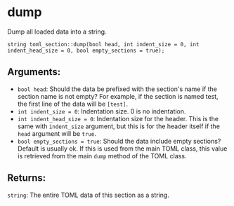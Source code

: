 # dump
Dump all loaded data into a string.

`string toml_section::dump(bool head, int indent_size = 0, int indent_head_size = 0, bool empty_sections = true);`

## Arguments:
- `bool head`: Should the data be prefixed with the section's name if the section name is not empty? For example, if the section is named test, the first line of the data will be `[test]`.
- `int indent_size = 0`: Indentation size. 0 is no indentation.
- `int indent_head_size = 0`: Indentation size for the header. This is the same with `indent_size` argument, but this is for the header itself if the `head` argument will be `true`.
- `bool empty_sections = true`: Should the data include empty sections? Default is usually ok. If this is used from the main TOML class, this value is retrieved from the main `dump` method of the TOML class.

## Returns:
`string`: The entire TOML data of this section as a string.
